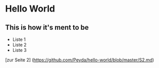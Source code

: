 # Hello World
## This is how it's ment to be
* Liste 1
* Liste 2
* Liste 3

[zur Seite 2] (https://github.com/Peyda/hello-world/blob/master/S2.md)
